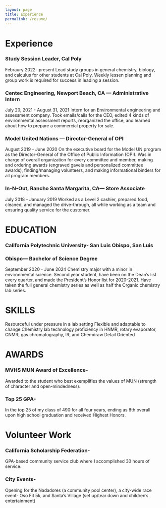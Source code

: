 ```yaml
---
layout: page
title: Experience
permalink: /resume/
---
```


# Experience
### Study Session Leader, Cal Poly 
Febraury 2022- present 
Lead study groups in general chemistry, biology, and calculus for other students at Cal Poly. Weekly lessen planning and group work is required for success in leading a session. 

### Centec Engineering, Newport Beach, CA — Administrative Intern
July 20, 2021 - August 31, 2021
Intern for an Environmental engineering and assessment company.
Took emails/calls for the CEO, edited 4 kinds of environmental
assessment reports, reorganized the office, and learned about how to
prepare a commercial property for sale.

### Model United Nations — Director-General of OPI
August 2019 - June 2020
On the executive board for the Model UN program as the
Director-General of the Office of Public Information (OPI). Was in
charge of overall organization for every committee and member,
making and ordering awards (engraved gavels and personalized
committee awards), finding/managing volunteers, and making
informational binders for all program members.

### In-N-Out, Rancho Santa Margarita, CA— Store Associate
July 2018 - January 2019
Worked as a Level 2 cashier, prepared food, cleaned, and managed the
drive-through, all while working as a team and ensuring quality service
for the customer.

# EDUCATION
### California Polytechnic University- San Luis Obispo, San Luis
### Obispo— Bachelor of Science Degree
September 2020 - June 2024
Chemistry major with a minor in environmental science. Second year
student, have been on the Dean’s list every quarter, and made the
President’s Honor list for 2020-2021. Have taken the full general
chemistry series as well as half the Organic chemistry lab series.

# SKILLS

Resourceful under pressure in a lab setting
Flexible and adaptable to change
Chemistry lab technology proficiency in HNMR, rotary evaporator,
CNMR, gas chromatography, IR, and Chemdraw
Detail Oriented 

# AWARDS
### MVHS MUN Award of Excellence- 
Awarded to the
student who best exemplifies
the values of MUN (strength of
character and
open-mindedness).
### Top 25 GPA- 
In the top 25 of
my class of 490 for all four
years, ending as 8th overall
upon high school graduation
and received Highest Honors.

# Volunteer Work
### California Scholarship Federation- 
GPA-based community service club where
I accomplished 30 hours of
service.

### City Events- 
Opening for the Nadadores (a community pool
center), a city-wide race
event- Oso Fit 5k, and Santa’s
Village (set up/tear down and
children’s entertainment)
